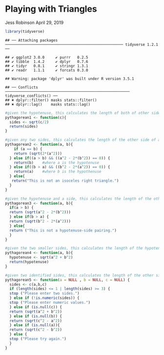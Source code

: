 Playing with Triangles
================
Jess Robinson
April 29, 2019

``` r
library(tidyverse)
```

    ## ── Attaching packages ────────────────────────────────────────────────────── tidyverse 1.2.1 ──

    ## ✔ ggplot2 3.0.0     ✔ purrr   0.2.5
    ## ✔ tibble  1.4.2     ✔ dplyr   0.7.6
    ## ✔ tidyr   0.8.1     ✔ stringr 1.3.1
    ## ✔ readr   1.1.1     ✔ forcats 0.3.0

    ## Warning: package 'dplyr' was built under R version 3.5.1

    ## ── Conflicts ───────────────────────────────────────────────────────── tidyverse_conflicts() ──
    ## ✖ dplyr::filter() masks stats::filter()
    ## ✖ dplyr::lag()    masks stats::lag()

``` r
#given the hypotenuse, this calculates the length of both of other sides of an isosceles right-triangle
pythagorean1 <- function(c){
  sides <- sqrt(c/2)
  return(sides)
}

#given any two sides, this calculates the length of the other side of an isosceles right-triangle
pythagorean2 <- function(a, b){
    if (a == b) {
    return (sqrt(2*(a^2)))
  } else if((a > b) && ((a^2 - 2*(b^2)) == 0)) {
    return(b)    #where a is the hypotenuse
  } else if((b > a) && ((b^2 - 2*(a^2)) == 0)) {
    return(a)    #where b is the hypothenuse
  } else{
   return("This is not an isoceles right triangle.")
  }
}

#given the hypotenuse and a side, this calculates the length of the other side
pythagorean3 <- function(a, b){
  if(a > b) {
  return (sqrt(a^2 - 2*(b^2)))
  } else if(b > a) {
  return (sqrt(b^2 - 2*(a^2)))
  } else{
  return ("This is not a hypotenuse-side pairing.")
  }
}

#given the two smaller sides, this calculates the length of the hypotenuse
pythagorean4 <- function(a, b){
  hypotenuse <- sqrt(a^2 + b^2)
  return(hypotenuse)
}

#given two identified sides, this calculates the length of the other side 
pythagorean5 <- function(a = NULL , b = NULL, c = NULL) {
  sides <- c(a,b,c)
  if (length(sides) <= 1 | length(sides) >= 3) {
  stop ("Please enter two sides.")
  } else if (!is.numeric(sides)) {
  stop ("Please enter numeric values.")
  } else if (is.null(c)) {
  return (sqrt(a^2 + b^2)) 
  } else if (is.null(b)) {
  return (sqrt(c^2 - a^2)) 
  } else if (is.null(a)){
  return (sqrt(c^2 - b^2))    
  } else {
  stop ("Please try again.")
  }
}
```
